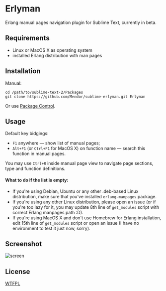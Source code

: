 Erlyman
=======

Erlang manual pages navigation plugin for Sublime Text, currently in beta.

Requirements
------------

* Linux or MacOS X as operating system
* installed Erlang distribution with man pages

Installation
------------

Manual:
```
cd /path/to/sublime-text-2/Packages
git clone https://github.com/Mendor/sublime-erlyman.git Erlyman
```

Or use [Package Control](http://wbond.net/sublime_packages/package_control).

Usage
-----

Default key bidgings:

* ``F1`` anywhere — show list of manual pages;
* ``Alt+F1`` (or ``Ctrl+F1`` for MacOS X) on function name — search this function in manual pages.

You may use ``Ctrl+R`` inside manual page view to navigate page sections, type and function definitions.

#### What to do if the list is empty:

  * If you're using Debian, Ubuntu or any other .deb-based Linux distribution, make sure that you've installed ``erlang-manpages`` package.
  * If you're using any other Linux distribution, please open an issue (or if you're too lazy for it, you may update 8th line of ``get_modules`` script with correct Erlang manpages path :D).
  * If you're using MacOS X and don't use Homebrew for Erlang installation, edit 15th line of ``get_modules`` script or open an issue (I have no environment to test it just now, sorry).

Screenshot
----------

![screen](https://raw.github.com/Mendor/sublime-erlyman/master/screen.png)

License
-------

[WTFPL](http://sam.zoy.org/wtfpl/)

